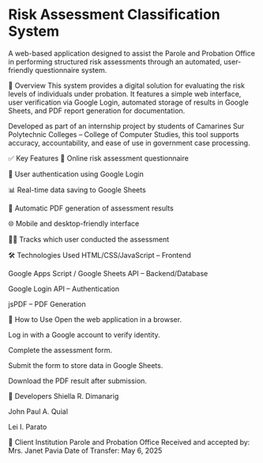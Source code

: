 # Risk Assessment Classification System
A web-based application designed to assist the Parole and Probation Office in performing structured risk assessments through an automated, user-friendly questionnaire system.

📌 Overview
This system provides a digital solution for evaluating the risk levels of individuals under probation. It features a simple web interface, user verification via Google Login, automated storage of results in Google Sheets, and PDF report generation for documentation.

Developed as part of an internship project by students of Camarines Sur Polytechnic Colleges – College of Computer Studies, this tool supports accuracy, accountability, and ease of use in government case processing.

✅ Key Features
📝 Online risk assessment questionnaire

🔐 User authentication using Google Login

📊 Real-time data saving to Google Sheets

📄 Automatic PDF generation of assessment results

🌐 Mobile and desktop-friendly interface

🧑‍💼 Tracks which user conducted the assessment

🛠 Technologies Used
HTML/CSS/JavaScript – Frontend

Google Apps Script / Google Sheets API – Backend/Database

Google Login API – Authentication

jsPDF – PDF Generation

🚀 How to Use
Open the web application in a browser.

Log in with a Google account to verify identity.

Complete the assessment form.

Submit the form to store data in Google Sheets.

Download the PDF result after submission.

👥 Developers
Shiella R. Dimanarig

John Paul A. Quial

Lei I. Parato


🏢 Client Institution
Parole and Probation Office
Received and accepted by: Mrs. Janet Pavia
Date of Transfer: May 6, 2025

